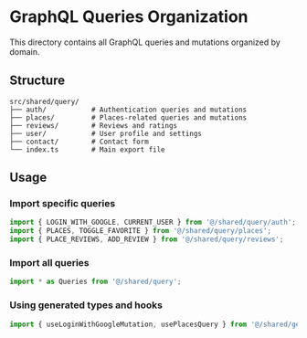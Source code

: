 # GraphQL Queries Organization

This directory contains all GraphQL queries and mutations organized by domain.

## Structure

```
src/shared/query/
├── auth/           # Authentication queries and mutations
├── places/         # Places-related queries and mutations
├── reviews/        # Reviews and ratings
├── user/           # User profile and settings
├── contact/        # Contact form
└── index.ts        # Main export file
```

## Usage

### Import specific queries
```typescript
import { LOGIN_WITH_GOOGLE, CURRENT_USER } from '@/shared/query/auth';
import { PLACES, TOGGLE_FAVORITE } from '@/shared/query/places';
import { PLACE_REVIEWS, ADD_REVIEW } from '@/shared/query/reviews';
```

### Import all queries
```typescript
import * as Queries from '@/shared/query';
```

### Using generated types and hooks
```typescript
import { useLoginWithGoogleMutation, usePlacesQuery } from '@/shared/generated/graphql';
```